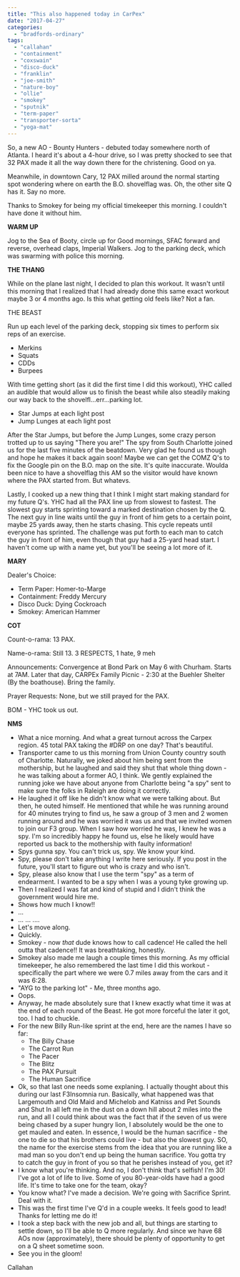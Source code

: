 ```yaml
---
title: "This also happened today in CarPex"
date: "2017-04-27"
categories: 
  - "bradfords-ordinary"
tags: 
  - "callahan"
  - "containment"
  - "coxswain"
  - "disco-duck"
  - "franklin"
  - "joe-smith"
  - "nature-boy"
  - "ollie"
  - "smokey"
  - "sputnik"
  - "term-paper"
  - "transporter-sorta"
  - "yoga-mat"
---
```


So, a new AO - Bounty Hunters - debuted today somewhere north of Atlanta. I heard it's about a 4-hour drive, so I was pretty shocked to see that 32 PAX made it all the way down there for the christening. Good on ya.

Meanwhile, in downtown Cary, 12 PAX milled around the normal starting spot wondering where on earth the B.O. shovelflag was. Oh, the other site Q has it. Say no more.

Thanks to Smokey for being my official timekeeper this morning. I couldn't have done it without him.

**WARM UP**

Jog to the Sea of Booty, circle up for Good mornings, SFAC forward and reverse, overhead claps, Imperial Walkers. Jog to the parking deck, which was swarming with police this morning.

**THE THANG**

While on the plane last night, I decided to plan this workout. It wasn't until this morning that I realized that I had already done this same exact workout maybe 3 or 4 months ago. Is this what getting old feels like? Not a fan.

THE BEAST

Run up each level of the parking deck, stopping six times to perform six reps of an exercise.

- Merkins
- Squats
- CDDs
- Burpees

With time getting short (as it did the first time I did this workout), YHC called an audible that would allow us to finish the beast while also steadily making our way back to the shovelfl...err...parking lot.

- Star Jumps at each light post
- Jump Lunges at each light post

After the Star Jumps, but before the Jump Lunges, some crazy person trotted up to us saying "There you are!" The spy from South Charlotte joined us for the last five minutes of the beatdown. Very glad he found us though and hope he makes it back again soon! Maybe we can get the COMZ Q's to fix the Google pin on the B.O. map on the site. It's quite inaccurate. Woulda been nice to have a shovelflag this AM so the visitor would have known where the PAX started from. But whatevs.

Lastly, I cooked up a new thing that I think I might start making standard for my future Q's. YHC had all the PAX line up from slowest to fastest. The slowest guy starts sprinting toward a marked destination chosen by the Q. The next guy in line waits until the guy in front of him gets to a certain point, maybe 25 yards away, then he starts chasing. This cycle repeats until everyone has sprinted. The challenge was put forth to each man to catch the guy in front of him, even though that guy had a 25-yard head start. I haven't come up with a name yet, but you'll be seeing a lot more of it.

**MARY**

Dealer's Choice:

- Term Paper: Homer-to-Marge
- Containment: Freddy Mercury
- Disco Duck: Dying Cockroach
- Smokey: American Hammer

**COT**

Count-o-rama: 13 PAX.

Name-o-rama: Still 13. 3 RESPECTS, 1 hate, 9 meh

Announcements: Convergence at Bond Park on May 6 with Churham. Starts at 7AM. Later that day, CARPEx Family Picnic - 2:30 at the Buehler Shelter (By the boathouse). Bring the family.

Prayer Requests: None, but we still prayed for the PAX.

BOM - YHC took us out.

**NMS**

- What a nice morning. And what a great turnout across the Carpex region. 45 total PAX taking the #DRP on one day? That's beautiful.
- Transporter came to us this morning from Union County country south of Charlotte. Naturally, we joked about him being sent from the mothership, but he laughed and said they shut that whole thing down - he was talking about a former AO, I think. We gently explained the running joke we have about anyone from Charlotte being "a spy" sent to make sure the folks in Raleigh are doing it correctly.
- He laughed it off like he didn't know what we were talking about. But then, he outed himself. He mentioned that while he was running around for 40 minutes trying to find us, he saw a group of 3 men and 2 women running around and he was worried it was us and that we invited women to join our F3 group. When I saw how worried he was, I knew he was a spy. I'm so incredibly happy he found us, else he likely would have reported us back to the mothership with faulty information!
- Spys gunna spy. You can't trick us, spy. We know your kind.
- Spy, please don't take anything I write here seriously. If you post in the future, you'll start to figure out who is crazy and who isn't.
- Spy, please also know that I use the term "spy" as a term of endearment. I wanted to be a spy when I was a young tyke growing up.
- Then I realized I was fat and kind of stupid and I didn't think the government would hire me.
- Shows how much I know!!
- ...
- ... ... ....
- Let's move along.
- Quickly.
- Smokey - now _that_ dude knows how to call cadence! He called the hell outta that cadence!! It was breathtaking, honestly.
- Smokey also made me laugh a couple times this morning. As my official timekeeper, he also remembered the last time I did this workout - specifically the part where we were 0.7 miles away from the cars and it was 6:28.
- "AYG to the parking lot" - Me, three months ago.
- Oops.
- Anyway, he made absolutely sure that I knew exactly what time it was at the end of each round of the Beast. He got more forceful the later it got, too. I had to chuckle.
- For the new Billy Run-like sprint at the end, here are the names I have so far:
    - The Billy Chase
    - The Carrot Run
    - The Pacer
    - The Blitz
    - The PAX Pursuit
    - The Human Sacrifice
- Ok, so that last one needs some explaning. I actually thought about this during our last F3Insomnia run. Basically, what happened was that Largemouth and Old Maid and Michelob and Katniss and Pet Sounds and Shut In all left me in the dust on a down hill about 2 miles into the run, and all I could think about was the fact that if the seven of us were being chased by a super hungry lion, I absolutely would be the one to get mauled and eaten. In essence, I would be the human sacrifice - the one to die so that his brothers could live - but also the slowest guy. SO, the name for the exercise stems from the idea that you are running like a mad man so you don't end up being the human sacrifice. You gotta try to catch the guy in front of you so that he perishes instead of you, get it?
- I know what you're thinking. And no, I don't think that's selfish! I'm 30! I've got a lot of life to live. Some of you 80-year-olds have had a good life. It's time to take one for the team, okay?
- You know what? I've made a decision. We're going with Sacrifice Sprint. Deal with it.
- This was the first time I've Q'd in a couple weeks. It feels good to lead! Thanks for letting me do it!
- I took a step back with the new job and all, but things are starting to settle down, so I'll be able to Q more regularly. And since we have 68 AOs now (approximately), there should be plenty of opportunity to get on a Q sheet sometime soon.
- See you in the gloom!

Callahan
